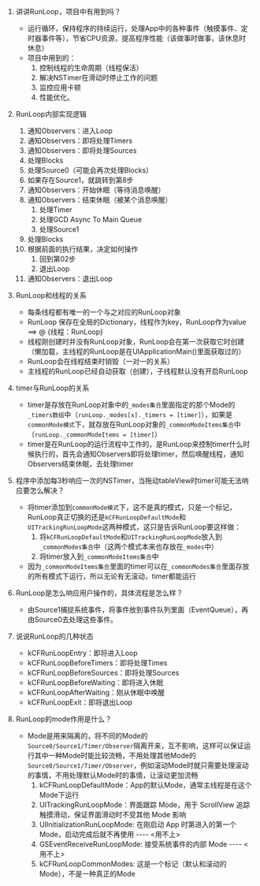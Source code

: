 1. 讲讲RunLoop，项目中有用到吗？
	- 运行循环，保持程序的持续运行，处理App中的各种事件（触摸事件、定时器事件等），节省CPU资源，提高程序性能（该做事时做事，该休息时休息）
	- 项目中用到的：
		1. 控制线程的生命周期（线程保活）
		2. 解决NSTimer在滑动时停止工作的问题
		3. 监控应用卡顿
		4. 性能优化。

2. RunLoop内部实现逻辑
	1. 通知Observers：进入Loop
	2. 通知Observers：即将处理Timers
	3. 通知Observers：即将处理Sources
	4. 处理Blocks
	5. 处理Source0（可能会再次处理Blocks）
	6. 如果存在Source1，就跳转到第8步
	7. 通知Observers：开始休眠（等待消息唤醒）
	8. 通知Observers：结束休眠（被某个消息唤醒）
		1. 处理Timer
		2. 处理GCD Async To Main Queue
		3. 处理Source1
	9. 处理Blocks
	10. 根据前面的执行结果，决定如何操作
		1. 回到第02步
		2. 退出Loop
	11. 通知Observers：退出Loop

3. RunLoop和线程的关系
	- 每条线程都有唯一的一个与之对应的RunLoop对象
	- RunLoop 保存在全局的Dictionary，线程作为key，RunLoop作为value ==> @ {线程：RunLoop}
	- 线程刚创建时并没有RunLoop对象，RunLoop会在第一次获取它时创建（懒加载，主线程的RunLoop是在UIApplicationMain()里面获取过的）
	- RunLoop会在线程结束时销毁（一对一的关系）
	- 主线程的RunLoop已经自动获取（创建），子线程默认没有开启RunLoop

4. timer与RunLoop的关系
	- timer是存放在RunLoop对象中的``_modes集合``里面指定的那个Mode的``_timers数组``中（``runLoop._modes[x]._timers = [timer]``），如果是``commonMode模式``下，就存放在RunLoop对象的``_commonModeItems集合``中（``runLoop._commonModeItems = [timer]``）
	- timer是在RunLoop的运行流程中工作的，是RunLoop来控制timer什么时候执行的，首先会通知Observers即将处理timer，然后唤醒线程，通知Observers结束休眠，去处理timer

5. 程序中添加每3秒响应一次的NSTimer，当拖动tableView时timer可能无法响应要怎么解决？
	- 将timer添加到``commonMode模式``下，这不是真的模式，只是一个标记，RunLoop真正切换的还是``kCFRunLoopDefaultMode``和``UITrackingRunLoopMode``这两种模式，这只是告诉RunLoop要这样做：
		1. 将``kCFRunLoopDefaultMode``和``UITrackingRunLoopMode``放入到``_commonModes集合``中（这两个模式本来也存放在``_modes``中）
		2. 将timer放入到``_commonModeItems集合``中
	- 因为``_commonModeItems集合``里面的timer可以在``_commonModes集合``里面存放的所有模式下运行，所以无论有无滚动，timer都能运行

6. RunLoop是怎么响应用户操作的，具体流程是怎么样？
	- 由Source1捕捉系统事件，将事件放到事件队列里面（EventQueue），再由Source0去处理这些事件。

7. 说说RunLoop的几种状态
	- kCFRunLoopEntry：即将进入Loop
	- kCFRunLoopBeforeTimers：即将处理Times
   - kCFRunLoopBeforeSources：即将处理Sources
   - kCFRunLoopBeforeWaiting：即将进入休眠
   - kCFRunLoopAfterWaiting：刚从休眠中唤醒
   - kCFRunLoopExit：即将退出Loop

8. RunLoop的mode作用是什么？
	- Mode是用来隔离的，将不同的Mode的``Source0/Source1/Timer/Observer``隔离开来，互不影响，这样可以保证运行其中一种Mode时能比较流畅，不用处理其他Mode的``Source0/Source1/Timer/Observer``，例如滚动Mode时就只需要处理滚动的事情，不用处理默认Mode时的事情，让滚动更加流畅
		1. kCFRunLoopDefaultMode：App的默认Mode，通常主线程是在这个Mode下运行
		2. UITrackingRunLoopMode：界面跟踪 Mode，用于 ScrollView 追踪触摸滑动，保证界面滑动时不受其他 Mode 影响
		3. UIInitializationRunLoopMode: 在刚启动 App 时第进入的第一个 Mode，启动完成后就不再使用 ---- <用不上>
		4. GSEventReceiveRunLoopMode: 接受系统事件的内部 Mode ---- <用不上>
		5. kCFRunLoopCommonModes: 这是一个标记（默认和滚动的Mode），不是一种真正的Mode